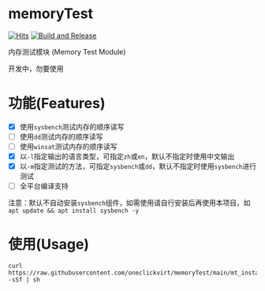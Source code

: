 # memoryTest

[![Hits](https://hits.seeyoufarm.com/api/count/incr/badge.svg?url=https%3A%2F%2Fgithub.com%2Foneclickvirt%2FmemoryTest&count_bg=%2323E01C&title_bg=%23555555&icon=sonarcloud.svg&icon_color=%23E7E7E7&title=hits&edge_flat=false)](https://hits.seeyoufarm.com) [![Build and Release](https://github.com/oneclickvirt/memoryTest/actions/workflows/main.yaml/badge.svg)](https://github.com/oneclickvirt/memoryTest/actions/workflows/main.yaml)

内存测试模块 (Memory Test Module) 

开发中，勿要使用

# 功能(Features)

- [x] 使用```sysbench```测试内存的顺序读写
- [ ] 使用```dd```测试内存的顺序读写
- [ ] 使用```winsat```测试内存的顺序读写
- [x] 以```-l```指定输出的语言类型，可指定```zh```或```en```，默认不指定时使用中文输出
- [x] 以```-m```指定测试的方法，可指定```sysbench```或```dd```，默认不指定时使用```sysbench```进行测试
- [ ] 全平台编译支持

注意：默认不自动安装```sysbench```组件，如需使用请自行安装后再使用本项目，如```apt update && apt install sysbench -y```

# 使用(Usage)

```
curl https://raw.githubusercontent.com/oneclickvirt/memoryTest/main/mt_install.sh -sSf | sh
```
